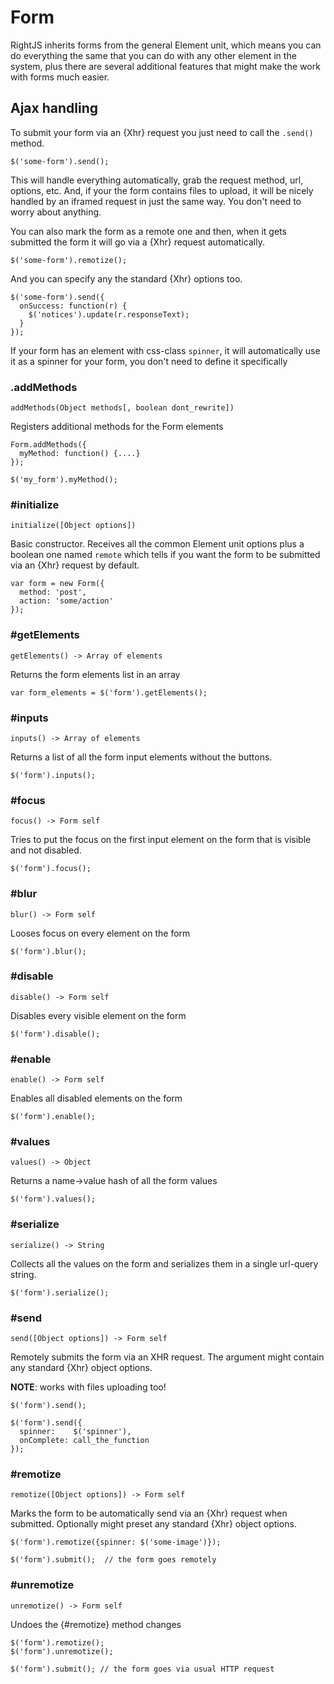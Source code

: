 # Form

RightJS inherits forms from the general Element unit, which means you can do
everything the same that you can do with any other element in the system, plus
there are several additional features that might make the work with forms much 
easier.

## Ajax handling

To submit your form via an {Xhr} request you just need to call the `.send()`
method.

    $('some-form').send();

This will handle everything automatically, grab the request method, url,
options, etc. And, if your the form contains files to upload, it will be
nicely handled by an iframed request in just the same way. You don't need
to worry about anything.

You can also mark the form as a remote one and then, when it gets submitted
the form it will go via a {Xhr} request automatically.

    $('some-form').remotize();

And you can specify any the standard {Xhr} options too.

    $('some-form').send({
      onSuccess: function(r) {
        $('notices').update(r.responseText);
      }
    });
    
If your form has an element with css-class `spinner`, it will automatically
use it as a spinner for your form, you don't need to define it specifically


### .addMethods

    addMethods(Object methods[, boolean dont_rewrite])

Registers additional methods for the Form elements

    Form.addMethods({
      myMethod: function() {....}
    });
    
    $('my_form').myMethod();


### #initialize

    initialize([Object options])

Basic constructor. Receives all the common Element unit options plus a
boolean one named `remote` which tells if you want the form to be submitted
via an {Xhr} request by default.

    var form = new Form({
      method: 'post',
      action: 'some/action'
    });


### #getElements

    getElements() -> Array of elements

Returns the form elements list in an array

    var form_elements = $('form').getElements();


### #inputs

    inputs() -> Array of elements

Returns a list of all the form input elements without the buttons.

    $('form').inputs();


### #focus

    focus() -> Form self

Tries to put the focus on the first input element on the form that
is visible and not disabled.

    $('form').focus();


### #blur

    blur() -> Form self

Looses focus on every element on the form

    $('form').blur();


### #disable

    disable() -> Form self

Disables every visible element on the form

    $('form').disable();


### #enable

    enable() -> Form self

Enables all disabled elements on the form

    $('form').enable();


### #values

    values() -> Object

Returns a name->value hash of all the form values

    $('form').values();


### #serialize

    serialize() -> String

Collects all the values on the form and serializes them in a single
url-query string.

    $('form').serialize();


### #send

    send([Object options]) -> Form self

Remotely submits the form via an XHR request. The argument might contain
any standard {Xhr} object options.
  
__NOTE__: works with files uploading too!


    $('form').send();
    
    $('form').send({
      spinner:    $('spinner'),
      onComplete: call_the_function
    });


### #remotize

    remotize([Object options]) -> Form self

Marks the form to be automatically send via an {Xhr} request when submitted.
Optionally might preset any standard {Xhr} object options.

    $('form').remotize({spinner: $('some-image')});
    
    $('form').submit();  // the form goes remotely


### #unremotize

    unremotize() -> Form self

Undoes the {#remotize} method changes

    $('form').remotize();
    $('form').unremotize();
    
    $('form').submit(); // the form goes via usual HTTP request


